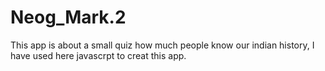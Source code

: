 # Neog_Mark.2

This app is about a small quiz how much people know our  indian history,
I have used here javascrpt to creat this app.
